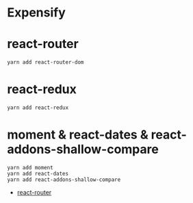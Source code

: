 # Expensify

# react-router

```
yarn add react-router-dom
```

# react-redux

```
yarn add react-redux
```

# moment & react-dates & react-addons-shallow-compare

```
yarn add moment
yarn add react-dates
yarn add react-addons-shallow-compare
```

- [react-router](https://github.com/ReactTraining/react-router)
